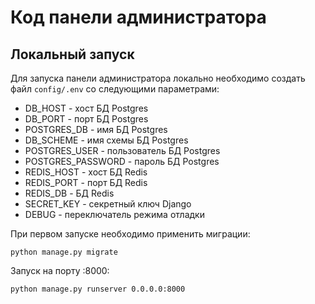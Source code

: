 # Код панели администратора

## Локальный запуск
Для запуска панели администратора локально необходимо создать файл `config/.env` со следующими параметрами:

- DB_HOST - хост БД Postgres
- DB_PORT - порт БД Postgres
- POSTGRES_DB - имя БД Postgres
- DB_SCHEME - имя схемы БД Postgres
- POSTGRES_USER - пользователь БД Postgres
- POSTGRES_PASSWORD - пароль БД Postgres
- REDIS_HOST - хост БД Redis
- REDIS_PORT - порт БД Redis
- REDIS_DB - БД Redis
- SECRET_KEY - секретный ключ Django
- DEBUG - переключатель режима отладки


При первом запуске необходимо применить миграции:

`python manage.py migrate`


Запуск на порту :8000:

`python manage.py runserver 0.0.0.0:8000`
